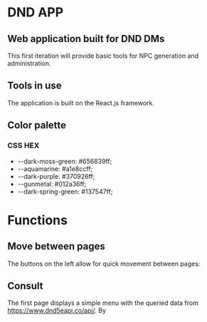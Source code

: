 # DND APP
## Web application built for DND DMs
This first iteration will provide basic tools for NPC generation and administration.

## Tools in use
The application is built on the React.js framework.

## Color palette
### CSS HEX
- --dark-moss-green: #656839ff; 
- --aquamarine: #a1e8ccff;
- --dark-purple: #370926ff;
- --gunmetal: #012a36ff;
- --dark-spring-green: #137547ff;

# Functions
## Move between pages
The buttons on the left allow for quick movement between pages:


## Consult
The first page displays a simple menu with the queried data from https://www.dnd5eapi.co/api/.
By 
